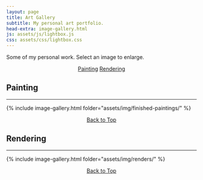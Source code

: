 ```yaml
---
layout: page
title: Art Gallery
subtitle: My personal art portfolio.
head-extra: image-gallery.html
js: assets/js/lightbox.js
css: assets/css/lightbox.css
---
```


Some of my personal work. Select an image to enlarge.

<p style="text-align: center;">
    <a href="#painting" class="button hvr-shutter-out-horizontal">Painting</a>
    <a href="#rendering" class="button hvr-shutter-out-horizontal">Rendering</a>
</p>

## Painting

----

{% include image-gallery.html folder="assets/img/finished-paintings/" %}

<p style="text-align: center;">
    <a href="#painting" class="button hvr-shutter-out-horizontal">Back to Top</a>
</p>

## Rendering

----

{% include image-gallery.html folder="assets/img/renders/" %}

<p style="text-align: center;">
    <a href="#painting" class="button hvr-shutter-out-horizontal">Back to Top</a>
</p>
